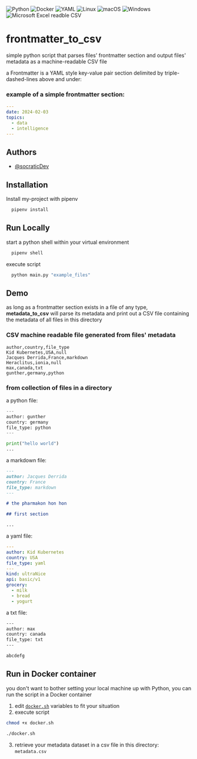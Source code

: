 ![Python](https://img.shields.io/badge/python-3670A0?style=for-the-badge&logo=python&logoColor=ffdd54)
![Docker](https://img.shields.io/badge/docker-%230db7ed.svg?style=for-the-badge&logo=docker&logoColor=white)
![YAML](https://img.shields.io/badge/yaml-%23ffffff.svg?style=for-the-badge&logo=yaml&logoColor=151515)
![Linux](https://img.shields.io/badge/Linux-FCC624?style=for-the-badge&logo=linux&logoColor=black)
![macOS](https://img.shields.io/badge/mac%20os-000000?style=for-the-badge&logo=macos&logoColor=F0F0F0)
![Windows](https://img.shields.io/badge/Windows-0078D6?style=for-the-badge&logo=windows&logoColor=white)
![Microsoft Excel readble CSV](https://img.shields.io/badge/Microsoft_Excel-217346?style=for-the-badge&logo=microsoft-excel&logoColor=white)

# frontmatter_to_csv

simple python script that parses files' frontmatter section and output files' metadata as a machine-readable CSV file

a Frontmatter is a YAML style key-value pair section delimited by triple-dashed-lines above and under:

### example of a simple frontmatter section:
```yaml
---
date: 2024-02-03
topics:
  - data
  - intelligence
---
```

## Authors

- [@socraticDev](https://github.com/socraticDevBlog/)

## Installation

Install my-project with pipenv

```bash
  pipenv install
```

## Run Locally

start a python shell within your virtual environment

```bash
  pipenv shell
```

execute script

```bash
  python main.py "example_files"
```

## Demo

as long as a frontmatter section exists in a file of any type, **metadata_to_csv** will parse its metadata and print out a CSV file containing the metadata of all files in this directory

### CSV machine readable file generated from files' metadata

```csv
author,country,file_type
Kid Kubernetes,USA,null
Jacques Derrida,France,markdown
Heraclitus,ionia,null
max,canada,txt
gunther,germany,python
```

### from collection of files in a directory

a python file:

```python
---
author: gunther
country: germany
file_type: python
---

print("hello world")
...
```

a markdown file:

```markdown
---
author: Jacques Derrida
country: France
file_type: markdown
---

# the pharmakon hon hon

## first section

...
```

a yaml file:

```yaml
---
author: Kid Kubernetes
country: USA
file_type: yaml
---
kind: ultraNice
api: basic/v1
grocery:
  - milk
  - bread
  - yogurt
```

a txt file:

```txt
---
author: max
country: canada
file_type: txt
---

abcdefg
```

## Run in Docker container

you don't want to bother setting your local machine up with Python, you can run
the script in a Docker container

1. edit [`docker.sh`](docker.sh) variables to fit your situation
2. execute script

  ```bash
  chmod +x docker.sh

  ./docker.sh
  ````

3. retrieve your metadata dataset in a csv file in this directory: `metadata.csv`
